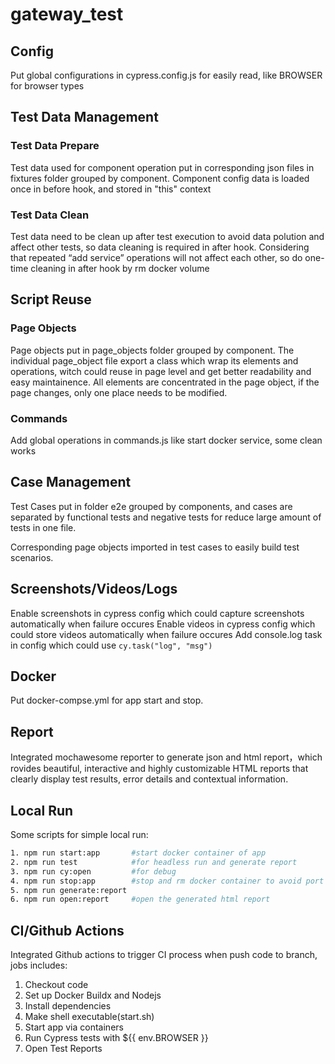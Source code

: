 # gateway_test

## Config
Put global configurations in cypress.config.js for easily read, like BROWSER for browser types

## Test Data Management

### Test Data Prepare
Test data used for component operation put in corresponding json files in fixtures folder grouped by component.
Component config data is loaded once in before hook, and stored in "this" context

### Test Data Clean
Test data need to be clean up after test execution to avoid data polution and affect other tests, so data cleaning is required in after hook. 
Considering that repeated “add service” operations will not affect each other, so do one-time cleaning in after hook by rm docker volume

## Script Reuse
### Page Objects
Page objects put in page_objects folder grouped by component. The individual page_object file export a class which wrap its elements and operations, witch could reuse in page level and get better readability and easy maintainence.
All elements are concentrated in the page object, if the page changes, only one place needs to be modified.

### Commands
Add global operations in commands.js like start docker service, some clean works

## Case Management
Test Cases put in folder e2e grouped by components, and cases are separated by functional tests and negative tests for reduce large amount of tests in one file.

Corresponding page objects imported in test cases to easily build test scenarios.

## Screenshots/Videos/Logs
Enable screenshots in cypress config which could capture screenshots automatically when failure occures
Enable videos in cypress config which could store videos automatically when failure occures
Add console.log task in config which could use `cy.task("log", "msg")`


## Docker
Put docker-compse.yml for app start and stop.

## Report
Integrated mochawesome reporter to generate json and html report，which rovides beautiful, interactive and highly customizable HTML reports that clearly display test results, error details and contextual information.

## Local Run
Some scripts for simple local run:
```bash
1. npm run start:app       #start docker container of app
2. npm run test            #for headless run and generate report
3. npm run cy:open         #for debug
4. npm run stop:app        #stop and rm docker container to avoid port conflict
5. npm run generate:report
6. npm run open:report     #open the generated html report
```

## CI/Github Actions
Integrated Github actions to trigger CI process when push code to branch, jobs includes:
1. Checkout code
2. Set up Docker Buildx and Nodejs
3. Install dependencies 
4. Make shell executable(start.sh)
5. Start app via containers
6. Run Cypress tests with ${{ env.BROWSER }}
7. Open Test Reports

